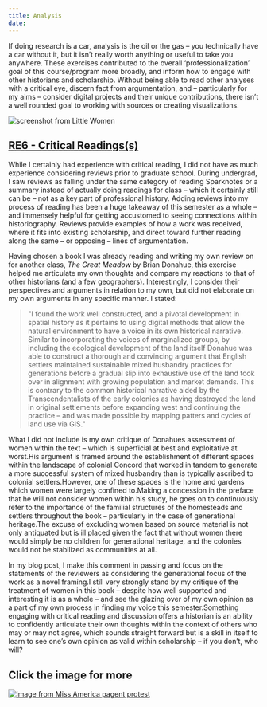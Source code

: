 ```yaml
---
title: Analysis
date: 
---
```

  If doing research is a car, analysis is the oil or the gas – you technically have a car without it, but it isn’t really worth anything or useful to take you anywhere. These exercises contributed to the overall ‘professionalization’ goal of this course/program more broadly, and inform how to engage with other historians and scholarship. Without being able to read other analyses with a critical eye, discern fact from argumentation, and – particularly for my aims – consider digital projects and their unique contributions, there isn’t a well rounded goal to working with sources or creating visualizations.  

  ![screenshot from Little Women](/images/littlewomen.png)
## [RE6 - Critical Readings(s)](/posts/re6)

While I certainly had experience with critical reading, I did not have as much experience considering reviews prior to graduate school. During undergrad, I saw reviews as falling under the same category of reading Sparknotes or a summary instead of actually doing readings for class – which it certainly still can be – not as a key part of professional history. Adding reviews into my process of reading has been a huge takeaway of this semester as a whole – and immensely helpful for getting accustomed to seeing connections within historiography. Reviews provide examples of how a work was received, where it fits into existing scholarship, and direct toward further reading along the same – or opposing – lines of argumentation.

Having chosen a book I was already reading and writing my own review on for another class, *The Great Meadow* by Brian Donahue, this exercise helped me articulate my own thoughts and compare my reactions to that of other historians (and a few geographers). Interestingly, I consider their perspectives and arguments in relation to my own, but did not elaborate on my own arguments in any specific manner. I stated:

> "I found the work well constructed, and a pivotal development in spatial history as it pertains to using digital methods that allow the natural environment to have a voice in its own historical narrative. Similar to incorporating the voices of marginalized groups, by including the ecological development of the land itself Donahue was able to construct a thorough and convincing argument that English settlers maintained sustainable mixed husbandry practices for generations before a gradual slip into exhaustive use of the land took over in alignment with growing population and market demands. This is contrary to the common historical narrative aided by the Transcendentalists of the early colonies as having destroyed the land in original settlements before expanding west and continuing the practice – and was made possible by mapping patters and cycles of land use via GIS."

What I did not include is my own critique of Donahues assessment of women within the text – which is superficial at best and exploitative at worst.His argument is framed around the establishment of different spaces within the landscape of colonial Concord that worked in tandem to generate a more successful system of mixed husbandry than is typically ascribed to colonial settlers.However, one of these spaces is the home and gardens which women were largely confined to.Making a concession in the preface that he will not consider women within his study, he goes on to continuously refer to the importance of the familial structures of the homesteads and settlers throughout the book – particularly in the case of generational heritage.The excuse of excluding women based on source material is not only antiquated but is ill placed given the fact that without women there would simply be no children for generational heritage, and the colonies would not be stabilized as communities at all.

In my blog post, I make this comment in passing and focus on the statements of the reviewers as considering the generational focus of the work as a novel framing.I still very strongly stand by my critique of the treatment of women in this book – despite how well supported and interesting it is as a whole – and see the glazing over of my own opinion as a part of my own process in finding my voice this semester.Something engaging with critical reading and discussion offers a historian is an ability to confidently articulate their own thoughts within the context of others who may or may not agree, which sounds straight forward but is a skill in itself to learn to see one’s own opinion as valid within scholarship – if you don’t, who will?

## Click the image for more 
[![image from Miss America pagent protest](/images/missamerica.png)](https://amberedwards.net/?p=303)